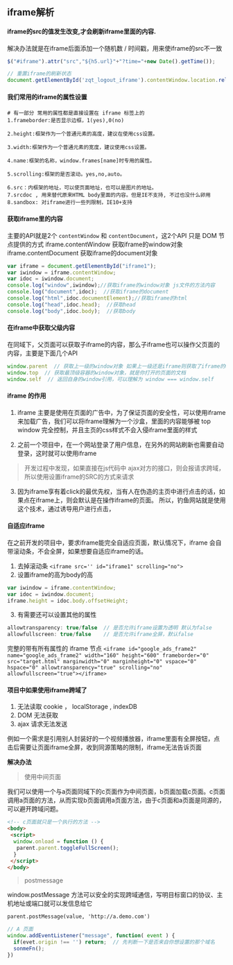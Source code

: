 ## iframe解析

#### iframe的src的值发生改变,才会刷新iframe里面的内容.
解决办法就是在iframe后面添加一个随机数 / 时间戳，用来使iframe的src不一致
```js
$("#iframe").attr("src","${h5.url}"+"?time="+new Date().getTime());

// 重置iframe的刷新状态
document.getElementById('zqt_logout_iframe').contentWindow.location.reload(true);
```

#### 我们常用的iframe的属性设置
```shell
# 有一部分 常用的属性都是直接设置在 iframe 标签上的
1.frameborder:是否显示边框，1(yes),0(no)

2.height:框架作为一个普通元素的高度，建议在使用css设置。

3.width:框架作为一个普通元素的宽度，建议使用css设置。

4.name:框架的名称，window.frames[name]时专用的属性。

5.scrolling:框架的是否滚动。yes,no,auto。

6.src：内框架的地址，可以使页面地址，也可以是图片的地址。
7.srcdoc , 用来替代原来HTML body里面的内容。但是IE不支持, 不过也没什么卵用
8.sandbox: 对iframe进行一些列限制，IE10+支持
```

#### 获取iframe里的内容
主要的API就是2个 `contentWindow` 和 `contentDocument`，这2个API 只是 DOM 节点提供的方式
iframe.contentWindow 获取iframe的window对象
iframe.contentDocument 获取iframe的document对象

```js
var iframe = document.getElementById("iframe1");
var iwindow = iframe.contentWindow;
var idoc = iwindow.document;
console.log("window",iwindow);//获取iframe的window对象 js文件的方法内容
console.log("document",idoc);  //获取iframe的document
console.log("html",idoc.documentElement);//获取iframe的html
console.log("head",idoc.head);  //获取head
console.log("body",idoc.body);  //获取body
```

#### 在iframe中获取父级内容
在同域下，父页面可以获取子iframe的内容，那么子iframe也可以操作父页面的内容，主要是下面几个API
```js
window.parent  // 获取上一级的window对象 如果上一级还是iframe则获取了iframe的window对象
window.top  // 获取最顶级容器的window对象，就是你打开的页面的文档
window.self  // 返回自身的window引用，可以理解为 window === window.self
```

#### iframe 的作用
1. iframe 主要是使用在页面的广告中，为了保证页面的安全性，可以使用iframe来加载广告，我们可以将iframe理解为一个沙盒，里面的内容能够被 top window 完全控制，并且主页的css样式不会入侵iframe里面的样式

2. 之前一个项目中，在一个网站登录了用户信息，在另外的网站刷新也需要自动登录，这时就可以使用iframe
> 开发过程中发现，如果直接在js代码中 ajax对方的接口，则会报请求跨域，所以使用设置iframe的SRC的方式来请求

3. 因为iframe享有着click的最优先权，当有人在伪造的主页中进行点击的话，如果点在iframe上，则会默认是在操作iframe的页面。 所以，钓鱼网站就是使用这个技术，通过诱导用户进行点击，

#### 自适应iframe
在之前开发的项目中，要求iframe能完全自适应页面，默认情况下，iframe 会自带滚动条，不会全屏，如果想要自适应iframe的话。
1. 去掉滚动条 `<iframe src='' id="iframe1" scrolling="no">`
2. 设置iframe的高为body的高
```js
var iwindow = iframe.contentWindow;
var idoc = iwindow.document;
iframe.height = idoc.body.offsetHeight;
```
3. 有需要还可以设置其他的属性  
```js
allowtransparency: true/false  // 是否允许iframe设置为透明 默认为false
allowfullscreen: true/false    // 是否允许iframe全屏，默认false
```


完整的带有所有属性的 iframe 节点
`<iframe id="google_ads_frame2" name="google_ads_frame2" width="160" height="600" frameborder="0" src="target.html" marginwidth="0" marginheight="0" vspace="0" hspace="0" allowtransparency="true" scrolling="no" allowfullscreen="true"></iframe>`



#### 项目中如果使用iframe跨域了

1. 无法读取 cookie ， localStorage , indexDB
2. DOM 无法获取 
3. ajax 请求无法发送



例如一个需求是引用别人封装好的一个视频播放器，iframe里面有全屏按钮，点击后需要让页面iframe全屏，收到同源策略的限制，iframe无法告诉页面

**解决办法**

> 使用中间页面

我们可以使用一个与a页面同域下的c页面作为中间页面，b页面加载c页面。c页面调用a页面的方法，从而实现b页面调用a页面方法，由于c页面和a页面是同源的，可以避开跨域问题。

```html
<!-- c页面就只是一个执行的方法 -->
<body>
 <script>
  window.onload = function () {
   parent.parent.toggleFullScreen();
  }
 </script>
</body>
```



> postmessage

window.postMessage 方法可以安全的实现跨域通信，写明目标窗口的协议、主机地址或端口就可以发信息给它

```html
parent.postMessage(value, 'http://a.demo.com')
```

```js
// A 页面
window.addEventListener("message", function( event ) {
  if(evet.origin !== '') return;  // 先判断一下是否来自你想设置的那个域名
  sonmeFn();
})
```

